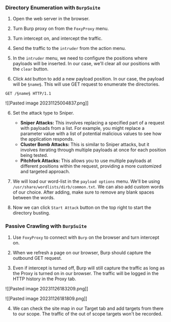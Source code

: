 
### Directory Enumeration with `BurpSuite`

1. Open the web server in the browser.

2. Turn Burp proxy on from the `FoxyProxy` menu.

3. Turn intercept on, and intercept the traffic. 

4. Send the traffic to the `intruder` from the action menu.

5. In the `intruder` menu, we need to configure the positions where payloads will be inserted. In our case, we'll clear all our positions with the `clear` button.

6. Click `Add` button to add a new payload position. In our case, the payload will be `§name§`. This will use GET request to enumerate the directories. 
```
GET /§name§ HTTP/1.1
```

![[Pasted image 20231125004837.png]]

6. Set the attack type to Sniper. 
	+ **Sniper Attacks:** This involves replacing a specified part of a request with payloads from a list. For example, you might replace a parameter value with a list of potential malicious values to see how the application responds.
	+ **Cluster Bomb Attacks:** This is similar to Sniper attacks, but it involves iterating through multiple payloads at once for each position being tested.
	+ **Pitchfork Attacks:** This allows you to use multiple payloads at different positions within the request, providing a more customized and targeted approach.

7. We will load our word-list in the `payload options` menu. We'll be using `/usr/share/wordlists/dirb/common.txt`.  We can also add custom words of our choice. After adding, make sure to remove any blank spaces between the words. 

8. Now we can click `Start Attack` button on the top right to start the directory busting. 

### Passive Crawling with `BurpSuite`

1. Use `FoxyProxy` to connect with `Burp` on the browser and turn intercept on.

2. When we refresh a page on our browser, Burp should capture the outbound GET request. 

3. Even if intercept is turned off, Burp will still capture the traffic as long as the Proxy is turned on in our browser. The traffic will be logged in the HTTP history in the Proxy tab. 

![[Pasted image 20231126183209.png]]

![[Pasted image 20231126181809.png]]

4. We can check the site map in our Target tab and add targets from there to our scope. The traffic of the out of scope targets won't be recorded. 
